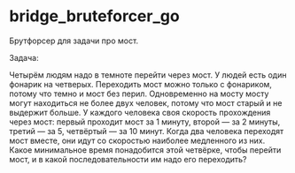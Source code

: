 # bridge_bruteforcer_go

Брутфорсер для задачи про мост.

Задача:

Четырём людям надо в темноте перейти через мост.
У людей есть один фонарик на четверых.
Переходить мост можно только с фонариком, потому что темно и мост без перил.
Одновременно на мосту мосту могут находиться не более двух человек, потому что мост старый и не выдержит больше.
У каждого человека своя скорость прохождения через мост: первый проходит мост за 1 минуту, второй — за 2 минуты, третий — за 5, четвёртый — за 10 минут.
Когда два человека переходят мост вместе, они идут со скоростью наиболее медленного из них.
Какое минимальное время понадобится этой четвёрке, чтобы перейти мост, и в какой последовательности им надо его переходить?
